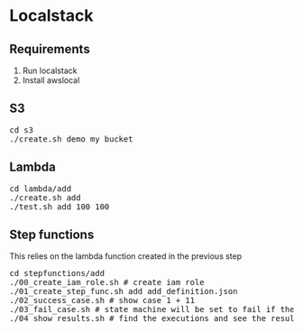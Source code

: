 # Localstack

## Requirements

1. Run localstack
1. Install awslocal

## S3

<pre>
cd s3
./create.sh demo my_bucket
</pre>


## Lambda

<pre>
cd lambda/add
./create.sh add
./test.sh add 100 100
</pre>

## Step functions

This relies on the lambda function created in the previous step

<pre>
cd stepfunctions/add
./00_create_iam_role.sh # create iam role
./01_create_step_func.sh add add_definition.json
./02_success_case.sh # show case 1 + 11
./03_fail_case.sh # state machine will be set to fail if the result is 10 for the purpose of show case failure
./04_show_results.sh # find the executions and see the results
</pre>
